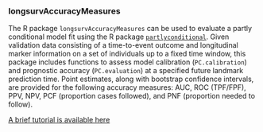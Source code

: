 ### longsurvAccuracyMeasures

The R package `longsurvAccuracyMeasures` can be used to evaluate a partly conditional model fit using the R package  [`partlyconditional`](https://github.com/mdbrown/partlyconditional). Given validation data consisting of a time-to-event outcome and longitudinal marker information on a set of individuals up to a fixed time window, this package includes functions to assess model calibration (`PC.calibration`) and prognostic accuracy (`PC.evaluation`) at a specified future landmark prediction time. Point estimates, along with bootstrap confidence intervals, are provided for the following accuracy measures: AUC, ROC (TPF/FPF), PPV, NPV, PCF (proportion cases followed), and PNF (proportion needed to follow).

[A brief tutorial is available here](http://rpubs.com/mdbrown/longsurvAccuracyMeasures)

